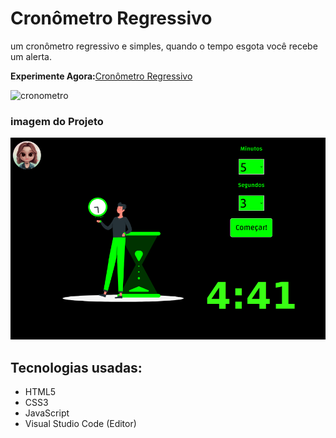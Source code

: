 # Cronômetro Regressivo 
 um cronômetro regressivo e simples, quando o tempo esgota você recebe um alerta.

  **Experimente Agora:**[Cronômetro Regressivo](https://app.netlify.com/sites/cronometro-regressivo/deploys)
  
  ![cronometro](https://user-images.githubusercontent.com/98711190/177663352-06672d40-f810-4982-8d41-7f2f191c8878.gif)

  
  
  ### imagem do Projeto
 ![Cronômetro Regressivo](img/cronometrosite.png)


## Tecnologias usadas:
- HTML5
- CSS3
- JavaScript
- Visual Studio Code (Editor)
